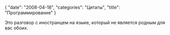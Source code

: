 {
   "date": "2008-04-18",
   "categories": "Цитаты",
   "title": "Программирование"
}

Это разговор с иностранцем на языке, который не является родным для вас обоих.

